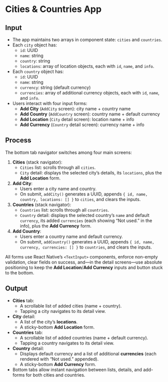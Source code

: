 # Cities & Countries App

## Input
- The app maintains two arrays in component state: `cities` and `countries`.  
- Each `city` object has:
  - `id`: UUID  
  - `name`: string  
  - `country`: string  
  - `locations`: array of location objects, each with `id`, `name`, and `info`.  
- Each `country` object has:
  - `id`: UUID  
  - `name`: string  
  - `currency`: string (default currency)  
  - `currencies`: array of additional currency objects, each with `id`, `name`, and `info`.  
- Users interact with four input forms:
  - **Add City** (`AddCity` screen): city name + country name  
  - **Add Country** (`AddCountry` screen): country name + default currency  
  - **Add Location** (`City` detail screen): location name + info  
  - **Add Currency** (`Country` detail screen): currency name + info  

## Process
The bottom tab navigator switches among four main screens:

1. **Cities** (stack navigator):
   - `Cities` list: scrolls through all `cities`.  
   - `City` detail: displays the selected city’s details, its `locations`, plus the **Add Location** form.  
2. **Add City**:
   - Users enter a city name and country.  
   - On submit, `addCity()` generates a UUID, appends `{ id, name, country, locations: [] }` to `cities`, and clears the inputs.  
3. **Countries** (stack navigator):
   - `Countries` list: scrolls through all `countries`.  
   - `Country` detail: displays the selected country’s `name` and default `currency`, its added `currencies` (each showing “Not used.” in the info), plus the **Add Currency** form.  
4. **Add Country**:
   - Users enter a country name and default currency.  
   - On submit, `addCountry()` generates a UUID, appends `{ id, name, currency, currencies: [] }` to `countries`, and clears the inputs.  

All forms use React Native’s `<TextInput>` components, enforce non-empty validation, clear fields on success, and—in the detail screens—use absolute positioning to keep the **Add Location**/**Add Currency** inputs and button stuck to the bottom.

## Output
- **Cities** tab:  
  - A scrollable list of added cities (name + country).  
  - Tapping a city navigates to its detail view.  
- **City** detail:  
  - A list of the city’s **locations**.  
  - A sticky-bottom **Add Location** form.  
- **Countries** tab:  
  - A scrollable list of added countries (name + default currency).  
  - Tapping a country navigates to its detail view.  
- **Country** detail:  
  - Displays default currency and a list of additional **currencies** (each rendered with “Not used.” appended).  
  - A sticky-bottom **Add Currency** form.  
- Bottom tabs allow instant navigation between lists, details, and add-forms for both cities and countries.
